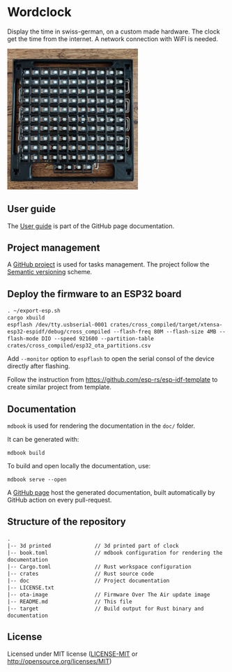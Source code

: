 # Wordclock

Display the time in swiss-german, on a custom made hardware.
The clock get the time from the internet. A network connection with WiFI is needed.

<img src="./doc/images/leds_matrix_assembled.png" width="300"/>

## User guide
The [User guide](https://lmayencourt.github.io/wordclock/) is part of the GitHub page documentation.

## Project management
A [GitHub project](https://github.com/users/lmayencourt/projects/1/) is used for tasks management.
The project follow the [Semantic versioning](https://semver.org) scheme.

## Deploy the firmware to an ESP32 board
````
. ~/export-esp.sh
cargo xbuild
espflash /dev/tty.usbserial-0001 crates/cross_compiled/target/xtensa-esp32-espidf/debug/cross_compiled --flash-freq 80M --flash-size 4MB --flash-mode DIO --speed 921600 --partition-table crates/cross_compiled/esp32_ota_partitions.csv
````

Add `--monitor` option to `espflash` to open the serial consol of the device directly after flashing.

Follow the instruction from https://github.com/esp-rs/esp-idf-template to create similar project from template.

## Documentation
`mdbook` is used for rendering the documentation in the `doc/` folder.

It can be generated with:
````
mdbook build
````

To build and open locally the documentation, use:
````
mdbook serve --open
````

A [GitHub page](https://lmayencourt.github.io/wordclock/) host the generated documentation, built automatically by GitHub action on every pull-request.

## Structure of the repository
````
.
|-- 3d printed              // 3d printed part of clock
|-- book.toml               // mdbook configuration for rendering the documentation
|-- Cargo.toml              // Rust workspace configuration
|-- crates                  // Rust source code
|-- doc                     // Project documentation
|-- LICENSE.txt
|-- ota-image               // Firmware Over The Air update image
|-- README.md               // This file
|-- target                  // Build output for Rust binary and documentation
````

## License
Licensed under MIT license ([LICENSE-MIT](LICENSE.txt) or http://opensource.org/licenses/MIT)
